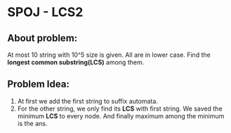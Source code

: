 # SPOJ - LCS2
## About problem:
At most 10 string with 10^5 size is given. All are in lower case. Find the **longest common substring(LCS)** among them.


##  Problem Idea:

 1. At first we add the first string to suffix automata. 
 2. For the other string, we only find its **LCS**  with first string. We saved the minimum **LCS** to every node. And finally maximum among the minimum is the ans. 

<!--stackedit_data:
eyJoaXN0b3J5IjpbMTY3NzcxNDU0LC00MDUxOTQwNV19
-->